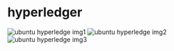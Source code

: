 # hyperledger

![ubuntu hyperledge img1](https://user-images.githubusercontent.com/42783815/45504980-56246c00-b759-11e8-9bf1-b7b46aa1e6ee.PNG)
![ubuntu hyperledge img2](https://user-images.githubusercontent.com/42783815/45504988-59b7f300-b759-11e8-9eba-2da9b536e41d.PNG)
![ubuntu hyperledge img3](https://user-images.githubusercontent.com/42783815/45504990-5c1a4d00-b759-11e8-9e3c-c91bdcb0e7ad.PNG)
